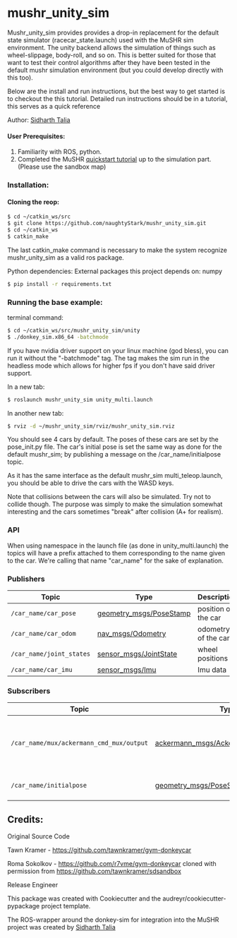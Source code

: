 # mushr_unity_sim

Mushr_unity_sim provides provides a drop-in replacement for the default state simulator (racecar_state.launch) used with the MuSHR sim environment. The unity backend allows the simulation of things such as wheel-slippage, body-roll, and so on. This is better suited for those that want to test their control algorithms after they have been tested in the default mushr simulation environment (but you could develop directly with this too).

Below are the install and run instructions, but the best way to get started is to checkout the this tutorial. Detailed run instructions should be in a tutorial, this serves as a quick reference

Author:
[Sidharth Talia](https://www.sidharthtalia.com/)

#### User Prerequisites:
1) Familiarity with ROS, python.
2) Completed the MuSHR [quickstart tutorial](https://mushr.io/tutorials/quickstart/) up to the simulation part. (Please use the sandbox map)

### Installation:

#### Cloning the reop:
``` bash
$ cd ~/catkin_ws/src
$ git clone https://github.com/naughtyStark/mushr_unity_sim.git
$ cd ~/catkin_ws
$ catkin_make
```
The last catkin_make command is necessary to make the system recognize mushr_unity_sim as a valid ros package.

Python dependencies: 
External packages this project depends on: numpy 
``` bash
$ pip install -r requirements.txt
```

### Running the base example:
terminal command:
``` bash
$ cd ~/catkin_ws/src/mushr_unity_sim/unity
$ ./donkey_sim.x86_64 -batchmode
```
If you have nvidia driver support on your linux machine (god bless), you can run it without the "-batchmode" tag. The tag makes the sim run in the headless mode which allows for higher fps if you don't have said driver support.

In a new tab:
``` bash
$ roslaunch mushr_unity_sim unity_multi.launch
```
In another new tab:
``` bash
$ rviz -d ~/mushr_unity_sim/rviz/mushr_unity_sim.rviz
```
You should see 4 cars by default. The poses of these cars are set by the pose_init.py file. The car's initial pose is set the same way as done for the default mushr_sim; by publishing a message on the /car_name/initialpose topic. 

As it has the same interface as the default mushr_sim multi_teleop.launch, you should be able to drive the cars with the WASD keys.

Note that collisions between the cars will also be simulated. Try not to collide though. The purpose was simply to make the simulation somewhat interesting and the cars sometimes "break" after collision (A+ for realism).

### API
When using namespace in the launch file (as done in unity_multi.launch) the topics will have a prefix attached to them corresponding to the name given to the car. We're calling that name "car_name" for the sake of explanation.

### Publishers
Topic | Type | Description
------|------|------------
`/car_name/car_pose` | [geometry_msgs/PoseStamp](http://docs.ros.org/en/melodic/api/geometry_msgs/html/msg/PoseStamped.html)| position of the car
`/car_name/car_odom` | [nav_msgs/Odometry](http://docs.ros.org/en/melodic/api/nav_msgs/html/msg/Odometry.html)| odometry of the car
`/car_name/joint_states` | [sensor_msgs/JointState](http://docs.ros.org/en/melodic/api/sensor_msgs/html/msg/JointState.html)| wheel positions
`/car_name/car_imu` | [sensor_msgs/Imu](http://docs.ros.org/en/melodic/api/sensor_msgs/html/msg/Imu.html)| Imu data

### Subscribers
Topic | Type | Description
------|------|------------
`/car_name/mux/ackermann_cmd_mux/output` | [ackermann_msgs/AckermannDriveStamped](http://docs.ros.org/en/jade/api/ackermann_msgs/html/msg/AckermannDriveStamped.html)| steering and speed control commands to be sent to the car
`/car_name/initialpose` | [geometry_msgs/PoseStamp](http://docs.ros.org/en/melodic/api/geometry_msgs/html/msg/PoseStamped.html)| initial position of the car


## Credits:
Original Source Code

Tawn Kramer - https://github.com/tawnkramer/gym-donkeycar

Roma Sokolkov - https://github.com/r7vme/gym-donkeycar cloned with permission from https://github.com/tawnkramer/sdsandbox

Release Engineer

This package was created with Cookiecutter and the audreyr/cookiecutter-pypackage project template.

The ROS-wrapper around the donkey-sim for integration into the MuSHR project was created by [Sidharth Talia](https://www.sidharthtalia.com/)



